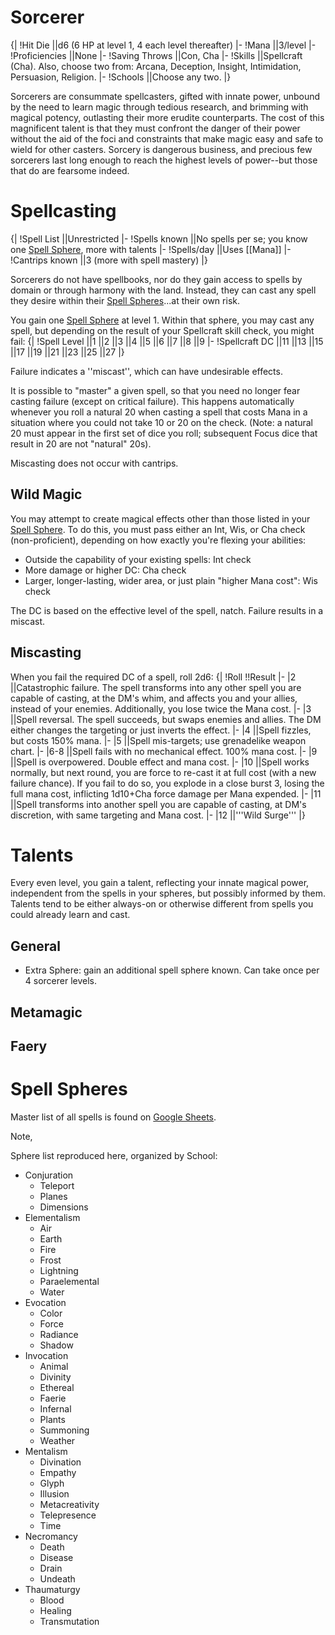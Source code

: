 # Sorcerer


{|
!Hit Die  ||d6 (6 HP at level 1, 4 each level thereafter)
|-
!Mana  ||3/level
|-
!Proficiencies  ||None
|-
!Saving Throws  ||Con, Cha
|-
!Skills  ||Spellcraft (Cha). Also, choose two from: Arcana, Deception, Insight, Intimidation, Persuasion, Religion.
|-
!Schools  ||Choose any two.
|}

Sorcerers are consummate spellcasters, gifted with innate power, unbound by the need to learn magic through tedious research, and brimming with magical potency, outlasting their more erudite counterparts. The cost of this magnificent talent is that they must confront the danger of their power without the aid of the foci and constraints that make magic easy and safe to wield for other casters. Sorcery is dangerous business, and precious few sorcerers last long enough to reach the highest levels of power--but those that do are fearsome indeed.


# Spellcasting

{|
!Spell List ||Unrestricted
|-
!Spells known ||No spells per se; you know one [Spell Sphere](#Spell%20Spheres), more with talents
|-
!Spells/day ||Uses [[Mana]]
|-
!Cantrips known ||3 (more with spell mastery)
|}

Sorcerers do not have spellbooks, nor do they gain access to spells by domain or through harmony with the land. Instead, they can cast any spell they desire within their [Spell Spheres](#Spell%20Spheres)...at their own risk.

You gain one [Spell Sphere](#Spell%20Spheres) at level 1. Within that sphere, you may cast any spell, but depending on the result of your Spellcraft skill check, you might fail:
{|
!Spell Level ||1 ||2 ||3 ||4 ||5 ||6 ||7 ||8 ||9
|-
!Spellcraft DC  ||11 ||13 ||15 ||17 ||19 ||21 ||23 ||25 ||27
|}

Failure indicates a ''miscast'', which can have undesirable effects.

It is possible to "master" a given spell, so that you need no longer fear casting failure (except on critical failure). This happens automatically whenever you roll a natural 20 when casting a spell that costs Mana in a situation where you could not take 10 or 20 on the check. (Note: a natural 20 must appear in the first set of dice you roll; subsequent Focus dice that result in 20 are not "natural" 20s).

Miscasting does not occur with cantrips.


## Wild Magic

You may attempt to create magical effects other than those listed in your [Spell Sphere](#Spell%20Spheres). To do this, you must pass either an Int, Wis, or Cha check (non-proficient), depending on how exactly you're flexing your abilities: 
+ Outside the capability of your existing spells: Int check
+ More damage or higher DC: Cha check
+ Larger, longer-lasting, wider area, or just plain "higher Mana cost": Wis check

The DC is based on the effective level of the spell, natch. Failure results in a miscast.


## Miscasting
When you fail the required DC of a spell, roll 2d6:
{|
!Roll !!Result
|-
|2  ||Catastrophic failure. The spell transforms into any other spell you are capable of casting, at the DM's whim, and affects you and your allies, instead of your enemies. Additionally, you lose twice the Mana cost.
|-
|3  ||Spell reversal. The spell succeeds, but swaps enemies and allies. The DM either changes the targeting or just inverts the effect.
|-
|4  ||Spell fizzles, but costs 150% mana.
|-
|5  ||Spell mis-targets; use grenadelike weapon chart.
|-
|6-8  ||Spell fails with no mechanical effect. 100% mana cost.
|-
|9  ||Spell is overpowered. Double effect and mana cost.
|-
|10  ||Spell works normally, but next round, you are force to re-cast it at full cost (with a new failure chance). If you fail to do so, you explode in a close burst 3, losing the full mana cost, inflicting 1d10+Cha force damage per Mana expended.
|-
|11  ||Spell transforms into another spell you are capable of casting, at DM's discretion, with same targeting and Mana cost.
|-
|12  ||'''Wild Surge'''
|}



# Talents
Every even level, you gain a talent, reflecting your innate magical power, independent from the spells in your spheres, but possibly informed by them. Talents tend to be either always-on or otherwise different from spells you could already learn and cast.

## General
+ Extra Sphere: gain an additional spell sphere known. Can take once per 4 sorcerer levels.

## Metamagic

## Faery



# Spell Spheres

Master list of all spells is found on [Google Sheets](https://docs.google.com/spreadsheets/d/13ijik23Wgz3w1vl8koGZulsaeb2k7NZDeqcmwiXKPXs/edit?usp=sharing).

Note,

Sphere list reproduced here, organized by School:

+ Conjuration
  + Teleport
  + Planes
  + Dimensions
+ Elementalism
  + Air
  + Earth
  + Fire
  + Frost
  + Lightning
  + Paraelemental
  + Water
+ Evocation
  + Color
  + Force
  + Radiance
  + Shadow
+ Invocation
  + Animal
  + Divinity
  + Ethereal
  + Faerie
  + Infernal
  + Plants
  + Summoning
  + Weather
+ Mentalism
  + Divination
  + Empathy
  + Glyph
  + Illusion
  + Metacreativity
  + Telepresence
  + Time
+ Necromancy
  + Death
  + Disease
  + Drain
  + Undeath
+ Thaumaturgy
  + Blood 
  + Healing
  + Transmutation

